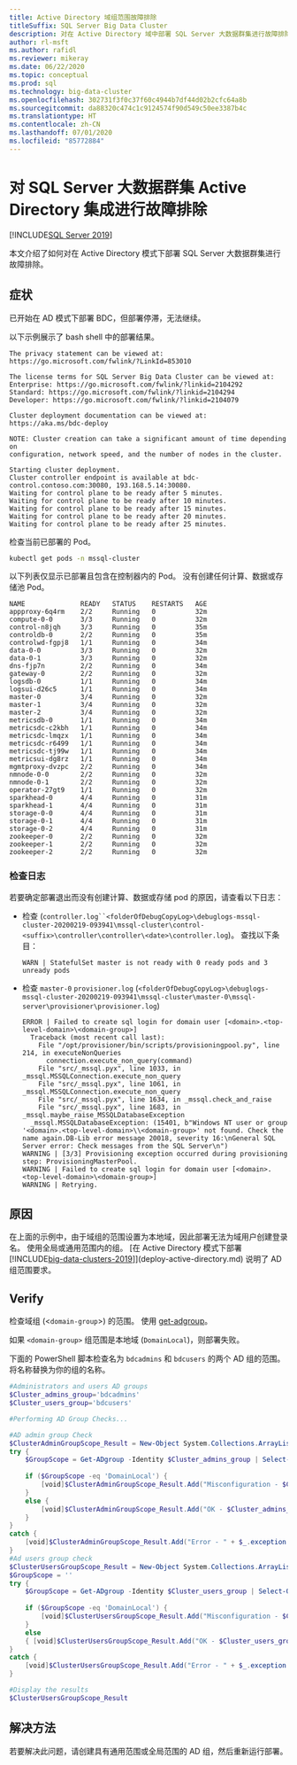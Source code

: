 ```yaml
---
title: Active Directory 域组范围故障排除
titleSuffix: SQL Server Big Data Cluster
description: 对在 Active Directory 域中部署 SQL Server 大数据群集进行故障排除。
author: rl-msft
ms.author: rafidl
ms.reviewer: mikeray
ms.date: 06/22/2020
ms.topic: conceptual
ms.prod: sql
ms.technology: big-data-cluster
ms.openlocfilehash: 302731f3f0c37f60c4944b7df44d02b2cfc64a8b
ms.sourcegitcommit: da88320c474c1c9124574f90d549c50ee3387b4c
ms.translationtype: HT
ms.contentlocale: zh-CN
ms.lasthandoff: 07/01/2020
ms.locfileid: "85772884"
---
```

# <a name="troubleshoot-sql-server-big-data-cluster-active-directory-integration"></a>对 SQL Server 大数据群集 Active Directory 集成进行故障排除

[!INCLUDE[SQL Server 2019](../includes/applies-to-version/sqlserver2019.md)]

本文介绍了如何对在 Active Directory 模式下部署 SQL Server 大数据群集进行故障排除。

## <a name="symptom"></a>症状

已开始在 AD 模式下部署 BDC，但部署停滞，无法继续。

以下示例展示了 bash shell 中的部署结果。

```
The privacy statement can be viewed at:
https://go.microsoft.com/fwlink/?LinkId=853010
 
The license terms for SQL Server Big Data Cluster can be viewed at:
Enterprise: https://go.microsoft.com/fwlink/?linkid=2104292
Standard: https://go.microsoft.com/fwlink/?linkid=2104294
Developer: https://go.microsoft.com/fwlink/?linkid=2104079
 
Cluster deployment documentation can be viewed at:
https://aka.ms/bdc-deploy
 
NOTE: Cluster creation can take a significant amount of time depending on
configuration, network speed, and the number of nodes in the cluster.
 
Starting cluster deployment.
Cluster controller endpoint is available at bdc-control.contoso.com:30080, 193.168.5.14:30080.
Waiting for control plane to be ready after 5 minutes.
Waiting for control plane to be ready after 10 minutes.
Waiting for control plane to be ready after 15 minutes.
Waiting for control plane to be ready after 20 minutes.
Waiting for control plane to be ready after 25 minutes.
```

检查当前已部署的 Pod。

```bash
kubectl get pods -n mssql-cluster
```

以下列表仅显示已部署且包含在控制器内的 Pod。 没有创建任何计算、数据或存储池 Pod。

```
NAME              READY   STATUS    RESTARTS   AGE
appproxy-6q4rm    2/2     Running   0          32m
compute-0-0       3/3     Running   0          32m
control-n8jqh     3/3     Running   0          35m
controldb-0       2/2     Running   0          35m
controlwd-fgpj8   1/1     Running   0          34m
data-0-0          3/3     Running   0          32m
data-0-1          3/3     Running   0          32m
dns-fjp7n         2/2     Running   0          34m
gateway-0         2/2     Running   0          32m
logsdb-0          1/1     Running   0          34m
logsui-d26c5      1/1     Running   0          34m
master-0          3/4     Running   0          32m
master-1          3/4     Running   0          32m
master-2          3/4     Running   0          32m
metricsdb-0       1/1     Running   0          34m
metricsdc-c2kbh   1/1     Running   0          34m
metricsdc-lmqzx   1/1     Running   0          34m
metricsdc-r6499   1/1     Running   0          34m
metricsdc-tj99w   1/1     Running   0          34m
metricsui-dg8rz   1/1     Running   0          34m
mgmtproxy-dvzpc   2/2     Running   0          34m
nmnode-0-0        2/2     Running   0          32m
nmnode-0-1        2/2     Running   0          32m
operator-27gt9    1/1     Running   0          32m
sparkhead-0       4/4     Running   0          31m
sparkhead-1       4/4     Running   0          31m
storage-0-0       4/4     Running   0          31m
storage-0-1       4/4     Running   0          31m
storage-0-2       4/4     Running   0          31m
zookeeper-0       2/2     Running   0          32m
zookeeper-1       2/2     Running   0          32m
zookeeper-2       2/2     Running   0          32m
```

### <a name="check-logs"></a>检查日志

若要确定部署退出而没有创建计算、数据或存储 pod 的原因，请查看以下日志： 

- 检查 (`controller.log``<folderOfDebugCopyLog>\debuglogs-mssql-cluster-20200219-093941\mssql-cluster\control-<suffix>\controller\controller\<date>\controller.log`)。 查找以下条目：

  `WARN | StatefulSet master is not ready with 0 ready pods and 3 unready pods `

- 检查 `master-0` `provisioner.log` (`<folderOfDebugCopyLog>\debuglogs-mssql-cluster-20200219-093941\mssql-cluster\master-0\mssql-server\provisioner\provisioner.log`)

  ```
  ERROR | Failed to create sql login for domain user [<domain>.<top-level-domain>\<domain-group>]
    Traceback (most recent call last):
      File "/opt/provisioner/bin/scripts/provisioningpool.py", line 214, in executeNonQueries
        connection.execute_non_query(command)
      File "src/_mssql.pyx", line 1033, in _mssql.MSSQLConnection.execute_non_query
      File "src/_mssql.pyx", line 1061, in _mssql.MSSQLConnection.execute_non_query
      File "src/_mssql.pyx", line 1634, in _mssql.check_and_raise
      File "src/_mssql.pyx", line 1683, in _mssql.maybe_raise_MSSQLDatabaseException
    _mssql.MSSQLDatabaseException: (15401, b"Windows NT user or group '<domain>.<top-level-domain>\\<domain-group>' not found. Check the name again.DB-Lib error message 20018, severity 16:\nGeneral SQL Server error: Check messages from the SQL Server\n")
  WARNING | [3/3] Provisioning exception occurred during provisioning step: ProvisioningMasterPool.
  WARNING | Failed to create sql login for domain user [<domain>.<top-level-domain>\<domain-group>]
  WARNING | Retrying.
  ```

## <a name="cause"></a>原因

在上面的示例中，由于域组的范围设置为本地域，因此部署无法为域用户创建登录名。 使用全局或通用范围内的组。 [在 Active Directory 模式下部署 [!INCLUDE[big-data-clusters-2019](../includes/ssbigdataclusters-ss-nover.md)]](deploy-active-directory.md) 说明了 AD 组范围要求。

## <a name="verify"></a>Verify

检查域组 (<`domain-group`>) 的范围。 使用 [get-adgroup](/powershell/module/addsadministration/get-adgroup/)。

如果 `<domain-group>` 组范围是本地域 (`DomainLocal`)，则部署失败。 

下面的 PowerShell 脚本检查名为 `bdcadmins` 和 `bdcusers` 的两个 AD 组的范围。 将名称替换为你的组的名称。 

```powershell
#Administrators and users AD groups
$Cluster_admins_group='bdcadmins'
$Cluster_users_group='bdcusers'

#Performing AD Group Checks...

#AD admin group Check
$ClusterAdminGroupScope_Result = New-Object System.Collections.ArrayList
try {
    $GroupScope = Get-ADgroup -Identity $Cluster_admins_group | Select-Object -ExpandProperty GroupScope
    
    if ($GroupScope -eq 'DomainLocal') {
        [void]$ClusterAdminGroupScope_Result.Add("Misconfiguration - $Cluster_admins_group Group scope is $GroupScope, this scope is not supported, Please change group scope to either Global or Univesal") 
    }
    else {
        [void]$ClusterAdminGroupScope_Result.Add("OK - $Cluster_admins_group Group scope is $GroupScope")
    }
}
catch {
    [void]$ClusterAdminGroupScope_Result.Add("Error - " + $_.exception.message)
}
#Ad users group check
$ClusterUsersGroupScope_Result = New-Object System.Collections.ArrayList
$GroupScope = ''
try {
    $GroupScope = Get-ADgroup -Identity $Cluster_users_group | Select-Object -ExpandProperty GroupScope
    
    if ($GroupScope -eq 'DomainLocal') {
        [void]$ClusterUsersGroupScope_Result.Add("Misconfiguration - $Cluster_users_group Group scope is $GroupScope, this scope is not supported, Please change group scope to either Global or Univesal")
    } 
    else 
    { [void]$ClusterUsersGroupScope_Result.Add("OK - $Cluster_users_group Group scope is $GroupScope") }
}
catch {
    [void]$ClusterUsersGroupScope_Result.Add("Error - " + $_.exception.message)
}

#Display the results
$ClusterUsersGroupScope_Result
```

## <a name="resolution"></a>解决方法

若要解决此问题，请创建具有通用范围或全局范围的 AD 组，然后重新运行部署。

